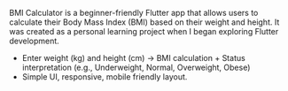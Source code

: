 BMI Calculator is a beginner-friendly Flutter app that allows users to calculate their Body Mass Index (BMI) based on their weight and height. It was created as a personal learning project when I began exploring Flutter development. 
- Enter weight (kg) and height (cm) -> BMI calculation + Status interpretation (e.g., Underweight, Normal, Overweight, Obese)
- Simple UI, responsive, mobile friendly layout.
